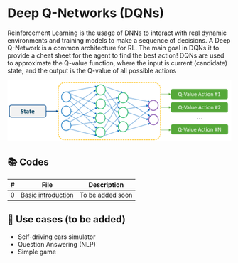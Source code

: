 # Deep Q-Networks (DQNs)

Reinforcement Learning is the usage of DNNs to interact with real dynamic environments and training models to make a sequence of decisions. A Deep Q-Network is a common architecture for RL. The main goal in DQNs it to provide a cheat sheet for the agent to find the best action! DQNs are used to approximate the Q-value function, where the input is current (candidate) state, and the output is the Q-value of all possible actions

![DQN](https://github.com/alitourani/deep-learning-from-scratch/blob/main/_content/AliTourani-DeepLearningFromScratch-DQN.png "DQN")

## 📚 Codes

| # | File | Description |
| --- | ------------ | ------------ |
| 0 | [Basic introduction](https://github.com/alitourani/deep-learning-from-scratch/blob/main/Codes/RNNs/0_KerasRecurrentLayers.ipynb "DQNs") | To be added soon |

## 🧩 Use cases (to be added)
- Self-driving cars simulator
- Question Answering (NLP)
- Simple game
